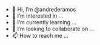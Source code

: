 - 👋 Hi, I’m @andrederamos
- 👀 I’m interested in ...
- 🌱 I’m currently learning ...
- 💞️ I’m looking to collaborate on ...
- 📫 How to reach me ...

<!---
andrederamos/andrederamos is a ✨ special ✨ repository because its `README.md` (this file) appears on your GitHub profile.
You can click the Preview link to take a look at your changes.
--->
